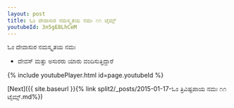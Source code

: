 ```yaml
---
layout: post
title: ಓಂ ದೇವಾಸುರ ನಮಸ್ಕೃತಯ ನಮಃ ೧೧ ಟೈಮ್ಸ್
youtubeId: 3n5gE8LhCeM
---
```

 
 
 ಓಂ ದೇವಾಸುರ ನಮಸ್ಕೃತಯ ನಮಃ  
 
 -  ದೇವಸ್ ಮತ್ತು ಅಸುರರು ಯಾರು ವಂದಿಸುತ್ತಿದ್ದಾರೆ 
 
  
 
  
 
 
 
 
 
 


{% include youtubePlayer.html id=page.youtubeId %}
 
[Next]({{ site.baseurl }}{% link  split2/_posts/2015-01-17-ಓಂ ತ್ರಿವಿಷ್ಟಪಾಯ ನಮಃ ೧೧ ಟೈಮ್ಸ್.md%})
 
